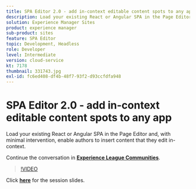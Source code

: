 ```yaml
---
title: SPA Editor 2.0 - add in-context editable content spots to any app
description: Load your existing React or Angular SPA in the Page Editor and, with minimal intervention, enable authors to insert content that they edit in-context. This session was delivered as part of Adobe Developers Live Content event.
solution: Experience Manager Sites
product: experience manager
sub-product: sites
feature: SPA Editor
topic: Development, Headless
role: Developer
level: Intermediate
version: cloud-service
kt: 7178
thumbnail: 331743.jpg
exl-id: fc6ed408-df4b-48f7-93f2-d93ccfdfa948
---
```

# SPA Editor 2.0 - add in-context editable content spots to any app 

Load your existing React or Angular SPA in the Page Editor and, with minimal intervention, enable authors to insert content that they edit in-context.

Continue the conversation in **[Experience League Communities](http://adobe.ly/36Yd3v6)**.

>[!VIDEO](https://video.tv.adobe.com/v/331743/?quality=12&learn=on&hidetitle=true)

Click **[here](/help/assets/spa-editor-2-0.pdf)** for the session slides.
